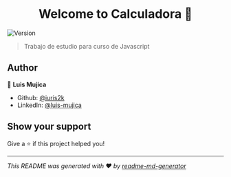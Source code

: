 <h1 align="center">Welcome to Calculadora 👋</h1>
<p>
  <img alt="Version" src="https://img.shields.io/badge/version-Calduladora en Javascript-blue.svg?cacheSeconds=2592000" />
</p>

> Trabajo de estudio para curso de Javascript

## Author

👤 **Luis Mujica**

* Github: [@iuris2k](https://github.com/iuris2k)
* LinkedIn: [@luis-mujica](https://linkedin.com/in/luis-mujica)

## Show your support

Give a ⭐️ if this project helped you!

***
_This README was generated with ❤️ by [readme-md-generator](https://github.com/kefranabg/readme-md-generator)_